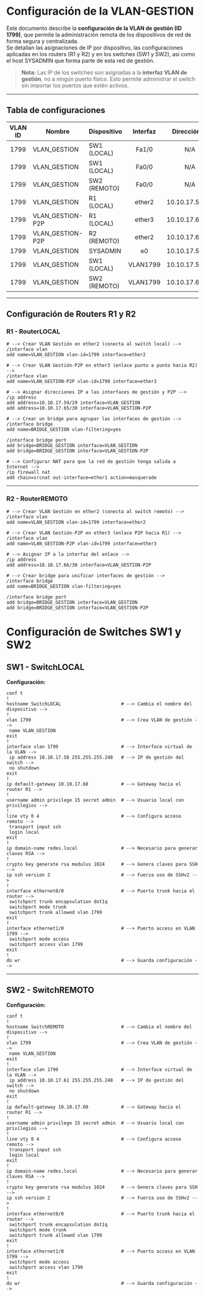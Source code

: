 # Configuración de la VLAN-GESTION

Este documento describe la **configuración de la VLAN de gestión (ID 1799)**, que permite la administración remota de los dispositivos de red de forma segura y centralizada.  
Se detallan las asignaciones de IP por dispositivo, las configuraciones aplicadas en los routers (R1 y R2) y en los switches (SW1 y SW2), así como el host SYSADMIN que forma parte de esta red de gestión.

> **Nota:** Las IP de los switches son asignadas a la **interfaz VLAN de gestión**, no a ningún puerto físico. Esto permite administrar el switch sin importar los puertos que estén activos.

---

## Tabla de configuraciones

| VLAN ID | Nombre           | Dispositivo | Interfaz   | Dirección IP       | Tipo             |
|:-------:|-----------------|-------------|:----------:|:-----------------:|:----------------:|
| 1799    | VLAN_GESTION     | SW1 (LOCAL) | Fa1/0      | N/A               | Access           |
| 1799    | VLAN_GESTION     | SW1 (LOCAL) | Fa0/0      | N/A             | Trunk            |
| 1799    | VLAN_GESTION     | SW2 (REMOTO)| Fa0/0      | N/A             | Trunk            |
| 1799    | VLAN_GESTION     | R1 (LOCAL)  | ether2     | 10.10.17.59/29    | Routed           |
| 1799    | VLAN_GESTION-P2P | R1 (LOCAL)  | ether3     | 10.10.17.65/30    | Routed           |
| 1799    | VLAN_GESTION-P2P | R2 (REMOTO) | ether2     | 10.10.17.66/30    | Routed           |
| 1799    | VLAN_GESTION     | SYSADMIN    | e0         | 10.10.17.58/29    | Host             |
| 1799    | VLAN_GESTION     | SW1 (LOCAL) | VLAN1799   | 10.10.17.58/29    | Management IP    |
| 1799    | VLAN_GESTION     | SW2 (REMOTO)| VLAN1799   | 10.10.17.61/29    | Management IP    |

---

## Configuración de Routers R1 y R2

### R1 - RouterLOCAL

```shell
# --> Crear VLAN Gestión en ether2 (conecta al switch local) -->
/interface vlan
add name=VLAN_GESTION vlan-id=1799 interface=ether2

# --> Crear VLAN Gestión-P2P en ether3 (enlace punto a punto hacia R2) -->
/interface vlan
add name=VLAN_GESTION-P2P vlan-id=1799 interface=ether3

# --> Asignar direcciones IP a las interfaces de gestión y P2P -->
/ip address
add address=10.10.17.59/29 interface=VLAN_GESTION
add address=10.10.17.65/30 interface=VLAN_GESTION-P2P

# --> Crear un bridge para agrupar las interfaces de gestión -->
/interface bridge
add name=BRIDGE_GESTION vlan-filtering=yes

/interface bridge port
add bridge=BRIDGE_GESTION interface=VLAN_GESTION
add bridge=BRIDGE_GESTION interface=VLAN_GESTION-P2P

# --> Configurar NAT para que la red de gestión tenga salida a Internet -->
/ip firewall nat
add chain=srcnat out-interface=ether1 action=masquerade
```

---

### R2 - RouterREMOTO

```shell
# --> Crear VLAN Gestión en ether2 (conecta al switch remoto) -->
/interface vlan
add name=VLAN_GESTION vlan-id=1799 interface=ether2

# --> Crear VLAN Gestión-P2P en ether3 (enlace P2P hacia R1) -->
/interface vlan
add name=VLAN_GESTION-P2P vlan-id=1799 interface=ether3

# --> Asignar IP a la interfaz del enlace -->
/ip address
add address=10.10.17.66/30 interface=VLAN_GESTION-P2P

# --> Crear bridge para unificar interfaces de gestión -->
/interface bridge
add name=BRIDGE_GESTION vlan-filtering=yes

/interface bridge port
add bridge=BRIDGE_GESTION interface=VLAN_GESTION
add bridge=BRIDGE_GESTION interface=VLAN_GESTION-P2P
```


# Configuración de Switches SW1 y SW2

## SW1 - SwitchLOCAL


**Configuración:**
```plaintext
conf t
!
hostname SwitchLOCAL                      # --> Cambia el nombre del dispositivo -->
!
vlan 1799                                 # --> Crea VLAN de gestión -->
 name VLAN_GESTION
exit
!
interface vlan 1799                       # --> Interface virtual de la VLAN -->
 ip address 10.10.17.58 255.255.255.248   # --> IP de gestión del switch --> 
 no shutdown
exit
!
ip default-gateway 10.10.17.60            # --> Gateway hacia el router R1 -->
!
username admin privilege 15 secret admin  # --> Usuario local con privilegios -->
!
line vty 0 4                              # --> Configura acceso remoto -->
 transport input ssh
 login local
exit
!
ip domain-name redes.local                # --> Necesario para generar claves RSA -->
!
crypto key generate rsa modulus 1024      # --> Genera claves para SSH -->
ip ssh version 2                          # --> Fuerza uso de SSHv2 -->
!
interface ethernet0/0                     # --> Puerto trunk hacia el router -->
 switchport trunk encapsulation dot1q
 switchport mode trunk
 switchport trunk allowed vlan 1799
exit
!
interface ethernet1/0                     # --> Puerto access en VLAN 1799 -->
 switchport mode access
 switchport access vlan 1799
exit
!
do wr                                     # --> Guarda configuración -->
```

---

## SW2 - SwitchREMOTO

**Configuración:**
```plaintext
conf t
!
hostname SwitchREMOTO                     # --> Cambia el nombre del dispositivo -->
!
vlan 1799                                 # --> Crea VLAN de gestión -->
 name VLAN_GESTION
exit
!
interface vlan 1799                       # --> Interface virtual de la VLAN -->
 ip address 10.10.17.61 255.255.255.248   # --> IP de gestión del switch -->
 no shutdown
exit
!
ip default-gateway 10.10.17.60            # --> Gateway hacia el router R1 -->
!
username admin privilege 15 secret admin  # --> Usuario local con privilegios -->
!
line vty 0 4                              # --> Configura acceso remoto -->
 transport input ssh
 login local
exit
!
ip domain-name redes.local                # --> Necesario para generar claves RSA -->
!
crypto key generate rsa modulus 1024      # --> Genera claves para SSH -->
ip ssh version 2                          # --> Fuerza uso de SSHv2 -->
!
interface ethernet0/0                     # --> Puerto trunk hacia el router -->
 switchport trunk encapsulation dot1q
 switchport mode trunk
 switchport trunk allowed vlan 1799
exit
!
interface ethernet1/0                     # --> Puerto access en VLAN 1799 -->
 switchport mode access
 switchport access vlan 1799
exit
!
do wr                                     # --> Guarda configuración -->
```
